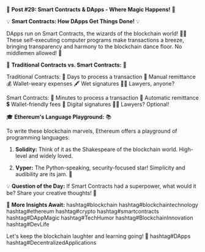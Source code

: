 🚀 **Post #29: Smart Contracts & DApps - Where Magic Happens!** 🚀


💡 **Smart Contracts: How DApps Get Things Done!** 💡

DApps run on Smart Contracts, the wizards of the blockchain world! 🧙‍♂️ These self-executing computer programs make transactions a breeze, bringing transparency and harmony to the blockchain dance floor. No middlemen allowed! 🕺

📜 **Traditional Contracts vs. Smart Contracts:** 🧐

Traditional Contracts:
🐢 Days to process a transaction
📮 Manual remittance
💰 Wallet-weary expenses
🖋️ Wet signatures
👨‍⚖️ Lawyers, anyone?

Smart Contracts:
🚀 Minutes to process a transaction
🤖 Automatic remittance
💲 Wallet-friendly fees
🔐 Digital signatures
🤷‍♂️ Lawyers? Optional!

🎓 **Ethereum's Language Playground:** 📚

To write these blockchain marvels, Ethereum offers a playground of programming languages:

1. **Solidity:** Think of it as the Shakespeare of the blockchain world. High-level and widely loved.
 
2. **Vyper:** The Python-speaking, security-focused star! Simplicity and audibility are its jam. 🐍

💡 **Question of the Day:** If Smart Contracts had a superpower, what would it be? Share your creative thoughts! 💬

🔗 **More Insights Await:** 
hashtag#blockchain hashtag#blockchaintechnology hashtag#ethereum hashtag#crypto hashtag#smartcontracts hashtag#DAppMagic hashtag#TechHumor hashtag#BlockchainInnovation hashtag#DevLife

Let's keep the blockchain laughter and learning going! 🌟 
hashtag#DApps hashtag#DecentralizedApplications